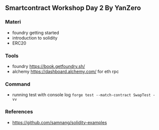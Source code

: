 ## Smartcontract Workshop Day 2 By YanZero

### Materi
- foundry getting started
- introduction to solidity
- ERC20

### Tools
- foundry https://book.getfoundry.sh/
- alchemy https://dashboard.alchemy.com/ for eth rpc

### Command
- running test with console log `forge test --match-contract SwapTest -vv`

### References
- https://github.com/samnang/solidity-examples 
